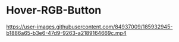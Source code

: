 # Hover-RGB-Button

https://user-images.githubusercontent.com/84937009/185932945-b1886a65-b3e6-47d9-9263-a2189164669c.mp4

